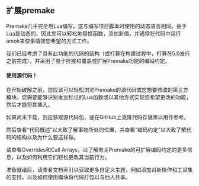 ## 扩展premake

Premake几乎完全用Lua编写，这与编写项目脚本时使用的动态语言相同。由于Lua是动态的，因此您可以轻松地替换函数，添加新值，并通常在代码中运行amok来使事情按您希望的方式工作。

我们已经考虑了具有此功能的代码的结构（或打算在构建过程中，打算在5.0发行之前完成），并采用了易于挂接和覆盖或扩展Premake功能的编码约定。

#### 使用源代码！

在开始破解之前，您应该可以轻松浏览Premake的源代码或您想要修改的第三方模块。您需要能够识别发出标记的Lua函数或以其他方式实现您希望更改的功能，然后才能将其插入。

如果尚未下载，则应获取源代码包，或在GitHub上克隆代码存储库以用作参考。

然后查看“代码概述”以大致了解事物所处的位置，并查看“编码约定”以大致了解代码的结构以及为什么要这样做。

请查看Overrides和Call Arrays，以了解有关Premake的可扩展编码约定的更多信息，以及如何利用它们轻松更改其当前行为。

准备就绪后，请查看文档索引以获取更多自定义主题，例如添加对新操作和工具集的支持，以及如何使用模块将代码打包以与他人共享。

